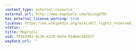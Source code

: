 ```yaml
---
content_type: external-resource
external_url: http://www.maptools.com/UsingUTM/
has_external_license_warning: true
license: https://en.wikipedia.org/wiki/All_rights_reserved
status: ''
title: MapTools
uid: f42b3492-9c26-4220-9d3a-01d84ca9253f
wayback_url: ''
---
```

